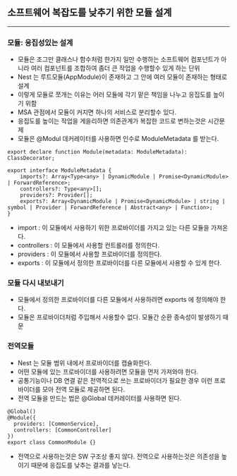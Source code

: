 
## 소프트웨어 복잡도를 낮추기 위한 모듈 설계

-------------------------

### 모듈: 응집성있는 설계

* 모듈은 조그만 클래스나 함수처럼 한가지 일만 수행하는 소프트웨어 컴포넌트가 아니라 여러 컴포넌트를 조합하여 좀더 큰 작업을 수행할수 있게 하는 단위
* Nest 는 루트모듈(AppModule)이 존재하고 그 안에 여러 모듈이 존재하는 형태로 설계
* 이렇게 모듈로 쪼개는 이유는 어러 모듈에 각기 맡은 책임을 나누고 응집도를 높이기 위함
* MSA 관점에서 모듈이 커지면 하나의 서비스로 분리할수 있다.
* 응집도를 높이는 작업을 게을리하면 의존관계가 복잡한 코드로 변하는것은 시간문제
* 모듈은 @Modul 데커레이터를 사용하면 인수로 ModuleMetadata 를 받는다.
```
export declare function Module(metadata: ModuleMetadata): ClassDecorator;

export interface ModuleMetadata {
    imports?: Array<Type<any> | DynamicModule | Promise<DynamicModule> | ForwardReference>;
    controllers?: Type<any>[];
    providers?: Provider[];
    exports?: Array<DynamicModule | Promise<DynamicModule> | string | symbol | Provider | ForwardReference | Abstract<any> | Function>;
}
```
* import : 이 모듈에서 사용하기 위한 프로바이더를 가지고 있는 다른 모듈을 가져온다.
* controllers : 이 모듈에서 사용할 컨트롤러를 정의한다.
* providers : 이 모듈에서 사용할 프로바이더를 정의한다.
* exports : 이 모듈에서 정의한 프로바이더를 다른 모듈에서 사용할 수 있게 한다.

### 모듈 다시 내보내기

* 모듈에서 정의한 프로바이더를 다른 모듈에서 사용하려면 exports 에 정의해야 한다.
* 모듈은 프로바이더처럼 주입해서 사용할수 없다. 모듈간 순환 종속성이 발생하기 때문

### 전역모듈

* Nest 는 모듈 범위 내에서 프로바이더를 캡슐화한다.
* 어떤 모듈에 있는 프로바이더를 사용하려면 모듈을 먼저 가져와야 한다.
* 공통기능이나 DB 연결 같은 전역적으로 쓰는 프로바이더가 필요한 경우 이런 프로바이더를 모아 전역 모듈로 제공하면 된다.
* 전역 모듈을 만드는 법은 @Global 데커레이터를 사용하면 된다.
```
@Global()
@Module({
  providers: [CommonService],
  controllers: [CommonController]
})
export class CommonModule {}
```
* 전역으로 사용하는것은 SW 구조상 좋지 않다. 전역으로 사용하는것은 의존성을 높이기 때문에 응집도를 낮추는 결과를 낳는다.
